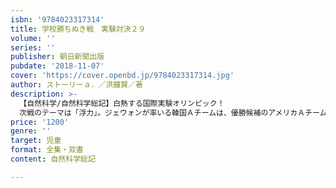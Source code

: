 ```yaml
---
isbn: '9784023317314'
title: 学校勝ちぬき戦　実験対決２９
volume: ''
series: ''
publisher: 朝日新聞出版
pubdate: '2018-11-07'
cover: 'https://cover.openbd.jp/9784023317314.jpg'
author: ストーリーａ．／洪鐘賢／著
description: >-
  【自然科学/自然科学総記】白熱する国際実験オリンピック！
  次戦のテーマは「浮力」。ジェウォンが率いる韓国Ａチームは、優勝候補のアメリカＡチームと実力拮抗の対決を繰り広げる。アルキメデスの原理、かさと浮力の関係や密度など、科学理論に楽しく触れる。
price: '1200'
genre: ''
target: 児童
format: 全集・双書
content: 自然科学総記

---
```

